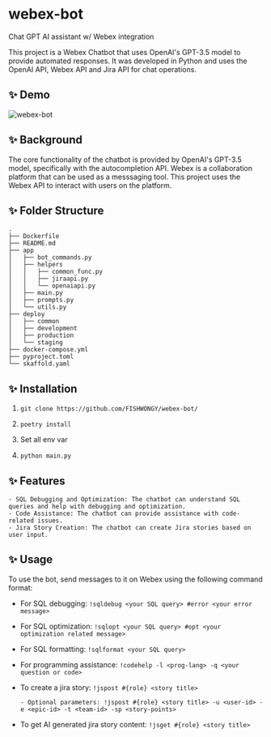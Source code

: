 # webex-bot

Chat GPT AI assistant w/ Webex integration

This project is a Webex Chatbot that uses OpenAI's GPT-3.5 model to provide automated responses. It was developed in Python and uses the OpenAI API, Webex API and Jira API for chat operations.

## ✨ Demo
![webex-bot](https://github.com/FISHWONGY/webex-bot/assets/59711659/30dea415-d609-4b30-8396-50865fcce965)



## ✨ Background

The core functionality of the chatbot is provided by OpenAI's GPT-3.5 model, specifically with the autocompletion API.
Webex is a collaboration platform that can be used as a messsaging tool. This project uses the Webex API to interact with users on the platform.

## ✨ Folder Structure
```
.
├── Dockerfile
├── README.md
├── app
│   ├── bot_commands.py
│   ├── helpers
│   │   ├── common_func.py
│   │   ├── jiraapi.py
│   │   └── openaiapi.py
│   ├── main.py
│   ├── prompts.py
│   └── utils.py
├── deploy
│   ├── common
│   ├── development
│   ├── production
│   └── staging
├── docker-compose.yml
├── pyproject.toml
└── skaffold.yaml

```

## ✨ Installation
1. ```git clone https://github.com/FISHWONGY/webex-bot/```

2. ```poetry install```

3. Set all env var

4. ```python main.py```

 ## ✨ Features

    - SQL Debugging and Optimization: The chatbot can understand SQL queries and help with debugging and optimization.
    - Code Assistance: The chatbot can provide assistance with code-related issues.
    - Jira Story Creation: The chatbot can create Jira stories based on user input.


 ## ✨ Usage

To use the bot, send messages to it on Webex using the following command format:

- For SQL debugging: ```!sqldebug <your SQL query> #error <your error message>```


- For SQL optimization: ```!sqlopt <your SQL query> #opt <your optimization related message>```


- For SQL formatting: ```!sqlformat <your SQL query>```


- For programming assistance: ```!codehelp -l <prog-lang> -q <your question or code>```


- To create a jira story: ```!jspost #{role} <story title>```

      - Optional parameters: !jspost #{role} <story title> -u <user-id> -e <epic-id> -t <team-id> -sp <story-points> 

- To get AI generated jira story content: ```!jsget #{role} <story title>```

